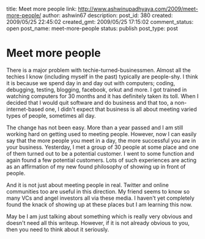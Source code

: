 title: Meet more people
link: http://www.ashwinupadhyaya.com/2009/meet-more-people/
author: ashwin67
description: 
post_id: 380
created: 2009/05/25 22:45:02
created_gmt: 2009/05/25 17:15:02
comment_status: open
post_name: meet-more-people
status: publish
post_type: post

# Meet more people

There is a major problem with techie-turned-businessmen. Almost all the techies I know (including myself in the past) typically are people-shy. I think it is because we spend day in and day out with computers; coding, debugging, testing, blogging, facebook, orkut and more. I got trained in watching computers for 30 months and it has definitely taken its toll. When I decided that I would quit software and do business and that too, a non-internet-based one, I didn't expect that business is all about meeting varied types of people, sometimes all day.

The change has not been easy. More than a year passed and I am still working hard on getting used to meeting people. However, now I can easily say that the more people you meet in a day, the more successful you are in your business. Yesterday, I met a group of 30 people at some place and one of them turned out to be a potential customer. I went to some function and again found a few potential customers. Lots of such experiences are acting as an affirmation of my new found philosophy of showing up in front of people.

And it is not just about meeting people in real. Twitter and online communities too are useful in this direction. My friend seems to know so many VCs and angel investors all via these media. I haven't yet completely found the knack of showing up at these places but I am learning this now.

May be I am just talking about something which is really very obvious and doesn't need all this writeup. However, if it is not already obvious to you, then you need to think about it seriously.
